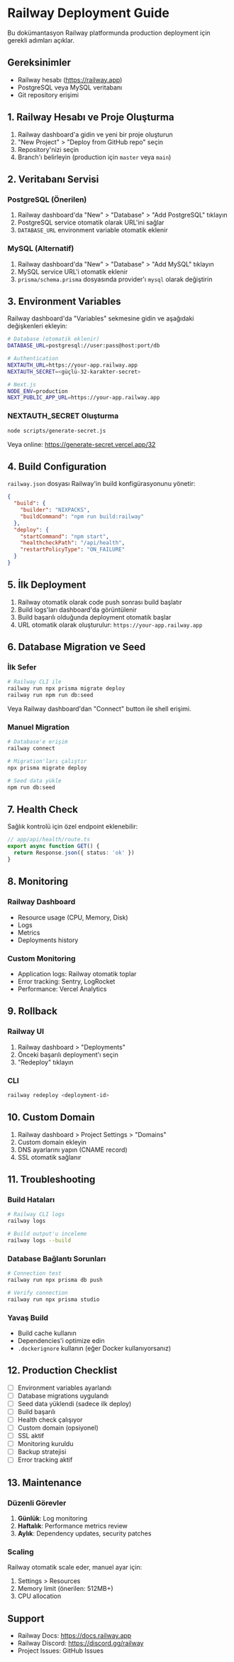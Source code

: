 # Railway Deployment Guide

Bu dokümantasyon Railway platformunda production deployment için gerekli adımları açıklar.

## Gereksinimler

- Railway hesabı (https://railway.app)
- PostgreSQL veya MySQL veritabanı
- Git repository erişimi

## 1. Railway Hesabı ve Proje Oluşturma

1. Railway dashboard'a gidin ve yeni bir proje oluşturun
2. "New Project" > "Deploy from GitHub repo" seçin
3. Repository'nizi seçin
4. Branch'ı belirleyin (production için `master` veya `main`)

## 2. Veritabanı Servisi

### PostgreSQL (Önerilen)

1. Railway dashboard'da "New" > "Database" > "Add PostgreSQL" tıklayın
2. PostgreSQL service otomatik olarak URL'ini sağlar
3. `DATABASE_URL` environment variable otomatik eklenir

### MySQL (Alternatif)

1. Railway dashboard'da "New" > "Database" > "Add MySQL" tıklayın
2. MySQL service URL'i otomatik eklenir
3. `prisma/schema.prisma` dosyasında provider'ı `mysql` olarak değiştirin

## 3. Environment Variables

Railway dashboard'da "Variables" sekmesine gidin ve aşağıdaki değişkenleri ekleyin:

```bash
# Database (otomatik eklenir)
DATABASE_URL=postgresql://user:pass@host:port/db

# Authentication
NEXTAUTH_URL=https://your-app.railway.app
NEXTAUTH_SECRET=<güçlü-32-karakter-secret>

# Next.js
NODE_ENV=production
NEXT_PUBLIC_APP_URL=https://your-app.railway.app
```

### NEXTAUTH_SECRET Oluşturma

```bash
node scripts/generate-secret.js
```

Veya online: https://generate-secret.vercel.app/32

## 4. Build Configuration

`railway.json` dosyası Railway'in build konfigürasyonunu yönetir:

```json
{
  "build": {
    "builder": "NIXPACKS",
    "buildCommand": "npm run build:railway"
  },
  "deploy": {
    "startCommand": "npm start",
    "healthcheckPath": "/api/health",
    "restartPolicyType": "ON_FAILURE"
  }
}
```

## 5. İlk Deployment

1. Railway otomatik olarak code push sonrası build başlatır
2. Build logs'ları dashboard'da görüntülenir
3. Build başarılı olduğunda deployment otomatik başlar
4. URL otomatik olarak oluşturulur: `https://your-app.railway.app`

## 6. Database Migration ve Seed

### İlk Sefer

```bash
# Railway CLI ile
railway run npx prisma migrate deploy
railway run npm run db:seed
```

Veya Railway dashboard'dan "Connect" button ile shell erişimi.

### Manuel Migration

```bash
# Database'e erişim
railway connect

# Migration'ları çalıştır
npx prisma migrate deploy

# Seed data yükle
npm run db:seed
```

## 7. Health Check

Sağlık kontrolü için özel endpoint eklenebilir:

```typescript
// app/api/health/route.ts
export async function GET() {
  return Response.json({ status: 'ok' })
}
```

## 8. Monitoring

### Railway Dashboard

- Resource usage (CPU, Memory, Disk)
- Logs
- Metrics
- Deployments history

### Custom Monitoring

- Application logs: Railway otomatik toplar
- Error tracking: Sentry, LogRocket
- Performance: Vercel Analytics

## 9. Rollback

### Railway UI

1. Railway dashboard > "Deployments"
2. Önceki başarılı deployment'ı seçin
3. "Redeploy" tıklayın

### CLI

```bash
railway redeploy <deployment-id>
```

## 10. Custom Domain

1. Railway dashboard > Project Settings > "Domains"
2. Custom domain ekleyin
3. DNS ayarlarını yapın (CNAME record)
4. SSL otomatik sağlanır

## 11. Troubleshooting

### Build Hataları

```bash
# Railway CLI logs
railway logs

# Build output'u inceleme
railway logs --build
```

### Database Bağlantı Sorunları

```bash
# Connection test
railway run npx prisma db push

# Verify connection
railway run npx prisma studio
```

### Yavaş Build

- Build cache kullanın
- Dependencies'i optimize edin
- `.dockerignore` kullanın (eğer Docker kullanıyorsanız)

## 12. Production Checklist

- [ ] Environment variables ayarlandı
- [ ] Database migrations uygulandı
- [ ] Seed data yüklendi (sadece ilk deploy)
- [ ] Build başarılı
- [ ] Health check çalışıyor
- [ ] Custom domain (opsiyonel)
- [ ] SSL aktif
- [ ] Monitoring kuruldu
- [ ] Backup stratejisi
- [ ] Error tracking aktif

## 13. Maintenance

### Düzenli Görevler

1. **Günlük**: Log monitoring
2. **Haftalık**: Performance metrics review
3. **Aylık**: Dependency updates, security patches

### Scaling

Railway otomatik scale eder, manuel ayar için:

1. Settings > Resources
2. Memory limit (önerilen: 512MB+)
3. CPU allocation

## Support

- Railway Docs: https://docs.railway.app
- Railway Discord: https://discord.gg/railway
- Project Issues: GitHub Issues

